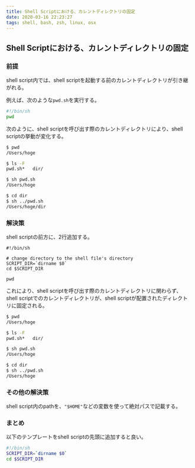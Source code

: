 ```yaml
---
title: Shell Scriptにおける、カレントディレクトリの固定
date: 2020-03-16 22:23:27
tags: shell, bash, zsh, linux, osx
---
```


## Shell Scriptにおける、カレントディレクトリの固定

### 前提

shell script内では、shell scriptを起動する前のカレントディレクトリが引き継がれる。

例えば、次のような`pwd.sh`を実行する。

```pwd.sh
#!/bin/sh
pwd
```

次のように、shell scriptを呼び出す際のカレントディレクトリにより、shell scriptの挙動が変化する。

```sh
$ pwd
/Users/hoge

$ ls -F
pwd.sh*   dir/

$ sh pwd.sh 
/Users/hoge

$ cd dir
$ sh ../pwd.sh
/Users/hoge/dir
```

### 解決策

shell scriptの前方に、2行追加する。

```pwd
#!/bin/sh

# change directory to the shell file's directory
SCRIPT_DIR=`dirname $0`
cd $SCRIPT_DIR

pwd
```

これにより、shell scriptを呼び出す際のカレントディレクトリに関わらず、shell scriptでのカレントディレクトリが、shell scriptが配置されたディレクトリに固定される。

```sh
$ pwd
/Users/hoge

$ ls -F
pwd.sh*   dir/

$ sh pwd.sh 
/Users/hoge

$ cd dir
$ sh ../pwd.sh
/Users/hoge
```

### その他の解決策

shell script内のpathを、`"$HOME"`などの変数を使って絶対パスで記載する。

### まとめ

以下のテンプレートをshell scriptの先頭に追加すると良い。

```sample.sh
#!/bin/sh
SCRIPT_DIR=`dirname $0`
cd $SCRIPT_DIR
```

